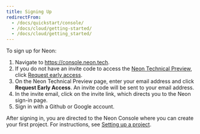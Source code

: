 ```yaml
---
title: Signing Up
redirectFrom:
  - /docs/quickstart/console/
  - /docs/cloud/getting-started/
  - /docs/cloud/getting_started/
---
```

To sign up for Neon:

1. Navigate to <https://console.neon.tech>.
2. If you do not have an invite code to access the [Neon Technical Preview](../reference/technical-preview-free-tier), click [Request early access](https://neon.tech/early-access/). 
3. On the Neon Technical Preview page, enter your email address and click **Request Early Access**. 
An invite code will be sent to your email address.
4. In the invite email, click on the invite link, which directs you to the Neon sign-in page.
5. Sign in with a Github or Google account.

After signing in, you are directed to the Neon Console where you can create your first project. For instructions, see [Setting up a project](../get-started-with-neon/setting-up-a-project).